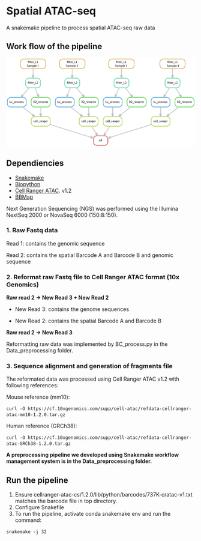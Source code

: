 # Spatial ATAC-seq
A snakemake pipeline to process spatial ATAC-seq raw data

## Work flow of the pipeline

![](./snakemake_dag.png)

## Dependiencies

* [Snakemake](https://snakemake.readthedocs.io/en/stable/index.html)
* [Biopython](https://biopython.org/docs/1.75/api/index.html)
* [Cell Ranger ATAC](https://support.10xgenomics.com/single-cell-atac/software/pipelines/latest/installation). v1.2
* [BBMap](https://jgi.doe.gov/data-and-tools/bbtools/bb-tools-user-guide/installation-guide/)

Next Generation Sequencing (NGS) was performed using the Illumina NextSeq 2000 or NovaSeq 6000 (150:8:150). 

### 1. Raw Fastq data

Read 1: contains the genomic sequence

Read 2: contains the spatial Barcode A and Barcode B and genomic sequence

### 2. Reformat raw Fastq file to Cell Ranger ATAC format (10x Genomics)

**Raw read 2 -> New Read 3 + New Read 2**

- New Read 3: contains the genome sequences

- New Read 2: contains the spatial Barcode A and Barcode B

**Raw read 2 -> New Read 3**

Reformatting raw data was implemented by BC_process.py in the Data_preprocessing folder.

### 3. Sequence alignment and generation of fragments file

The reformated data was processed using Cell Ranger ATAC v1.2 with following references:

Mouse reference (mm10):
```
curl -O https://cf.10xgenomics.com/supp/cell-atac/refdata-cellranger-atac-mm10-1.2.0.tar.gz
```

Human reference (GRCh38):
```
curl -O https://cf.10xgenomics.com/supp/cell-atac/refdata-cellranger-atac-GRCh38-1.2.0.tar.gz
```

**A preprocessing pipeline we developed using Snakemake workflow management system is in the Data_preprocessing folder.**

## Run the pipeline
1. Ensure cellranger-atac-cs/1.2.0/lib/python/barcodes/737K-cratac-v1.txt matches the barcode file in top directory.
2. Configure Snakefile
3. To run the pipeline, activate conda snakemake env and run the command:
```
snakemake -j 32
```

